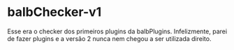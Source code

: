 # balbChecker-v1
Esse era o checker dos primeiros plugins da balbPlugins. Infelizmente, parei de fazer plugins e a versão 2 nunca nem chegou a ser utilizada direito.
